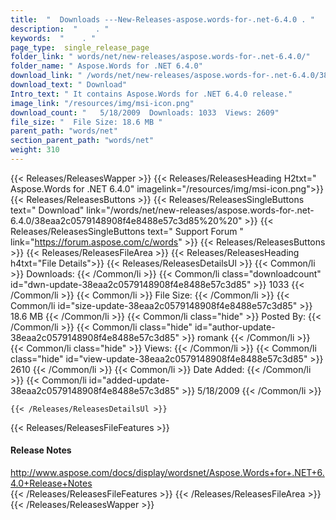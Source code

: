 ```yaml
---
title:  "  Downloads ---New-Releases-aspose.words-for-.net-6.4.0 . " 
description:  "    . " 
keywords:  "    . " 
page_type:  single_release_page
folder_link: " words/net/new-releases/aspose.words-for-.net-6.4.0/"
folder_name: " Aspose.Words for .NET 6.4.0"
download_link: " /words/net/new-releases/aspose.words-for-.net-6.4.0/38eaa2c0579148908f4e8488e57c3d85"
download_text: " Download"
Intro_text: " It contains Aspose.Words for .NET 6.4.0 release."
image_link: "/resources/img/msi-icon.png"
download_count: "   5/18/2009  Downloads: 1033  Views: 2609"
file_size: "  File Size: 18.6 MB "
parent_path: "words/net"
section_parent_path: "words/net"
weight: 310 
---
```


{{< Releases/ReleasesWapper >}}
  {{< Releases/ReleasesHeading H2txt=" Aspose.Words for .NET 6.4.0" imagelink="/resources/img/msi-icon.png">}}
  {{< Releases/ReleasesButtons >}}
    {{< Releases/ReleasesSingleButtons text=" Download" link="/words/net/new-releases/aspose.words-for-.net-6.4.0/38eaa2c0579148908f4e8488e57c3d85%20%20" >}}
    {{< Releases/ReleasesSingleButtons text=" Support Forum " link="https://forum.aspose.com/c/words" >}}
  {{< Releases/ReleasesButtons >}}
  {{< Releases/ReleasesFileArea >}}
    {{< Releases/ReleasesHeading h4txt="File Details">}}
    {{< Releases/ReleasesDetailsUl >}}
            {{< Common/li  >}} Downloads: {{< /Common/li >}} 
      {{< Common/li class="downloadcount" id="dwn-update-38eaa2c0579148908f4e8488e57c3d85" >}} 1033 {{< /Common/li >}} 
      {{< Common/li  >}} File Size: {{< /Common/li >}} 
      {{< Common/li id="size-update-38eaa2c0579148908f4e8488e57c3d85" >}} 18.6 MB {{< /Common/li >}} 
      {{< Common/li  class="hide" >}} Posted By: {{< /Common/li >}} 
      {{< Common/li class="hide" id="author-update-38eaa2c0579148908f4e8488e57c3d85" >}} romank {{< /Common/li >}} 
      {{< Common/li class="hide"  >}} Views: {{< /Common/li >}} 
      {{< Common/li class="hide" id="view-update-38eaa2c0579148908f4e8488e57c3d85" >}} 2610 {{< /Common/li >}} 
      {{< Common/li  >}} Date Added: {{< /Common/li >}} 
      {{< Common/li id="added-update-38eaa2c0579148908f4e8488e57c3d85" >}} 5/18/2009 {{< /Common/li >}} 

    {{< /Releases/ReleasesDetailsUl >}}

  {{< Releases/ReleasesFileFeatures >}}
      <h4>Release Notes</h4><div><a href="http://www.aspose.com/docs/display/wordsnet/Aspose.Words+for+.NET+6.4.0+Release+Notes">http://www.aspose.com/docs/display/wordsnet/Aspose.Words+for+.NET+6.4.0+Release+Notes</a></div>
  {{< /Releases/ReleasesFileFeatures >}}
 {{< /Releases/ReleasesFileArea >}}
{{< /Releases/ReleasesWapper >}}


